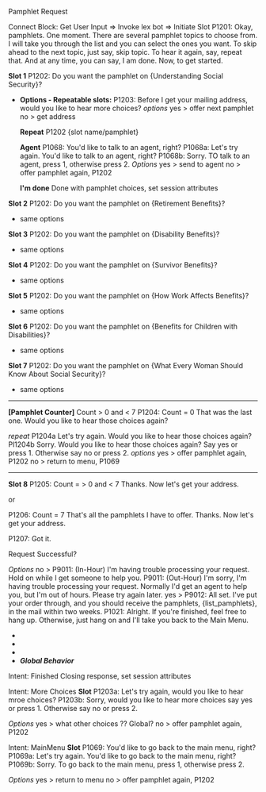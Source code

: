 Pamphlet Request

Connect Block: Get User Input => Invoke lex bot => Initiate Slot
P1201:
Okay, pamphlets. One moment. There are several pamphlet topics to choose from. I will take you through the list and you can select the ones you want. To skip ahead to the next topic, just say, skip topic. To hear it again, say, repeat that. And at any time, you can say, I am done. Now, to get started.

**Slot 1**
P1202:
Do you want the pamphlet on {Understanding Social Security}?

- **Options - Repeatable slots:**
  P1203:
  Before I get your mailing address, would you like to hear more choices?
  _options_
  yes > offer next pamphlet
  no > get address

  **Repeat**
  P1202 {slot name/pamphlet}

  **Agent**
  P1068:
  You'd like to talk to an agent, right?
  P1068a: Let's try again. You'd like to talk to an agent, right?
  P1068b: Sorry. TO talk to an agent, press 1, otherwise press 2.
  _Options_
  yes > send to agent
  no > offer pamphlet again, P1202

  **I'm done**
  Done with pamphlet choices, set session attributes

**Slot 2**
P1202: Do you want the pamphlet on {Retirement Benefits}?

- same options

**Slot 3**
P1202:
Do you want the pamphlet on {Disability Benefits}?

- same options

**Slot 4**
P1202:
Do you want the pamphlet on {Survivor Benefits}?

- same options

**Slot 5**
P1202:
Do you want the pamphlet on {How Work Affects Benefits}?

- same options

**Slot 6**
P1202:
Do you want the pamphlet on {Benefits for Children with Disabilities}?

- same options

**Slot 7**
P1202:
Do you want the pamphlet on {What Every Woman Should Know About Social Security}?

- same options

---

**[Pamphlet Counter]** Count > 0 and < 7
P1204: Count = 0
That was the last one. Would you like to hear those choices again?

_repeat_
P1204a
Let's try again. Would you like to hear those choices again?
Pl1204b
Sorry. Would you like to hear those choices again? Say yes or press 1. Otherwise say no or press 2.
_options_
yes > offer pamphlet again, P1202
no > return to menu, P1069

---

**Slot 8**
P1205: Count = > 0 and < 7
Thanks. Now let's get your address.

or

P1206: Count = 7
That's all the pamphlets I have to offer. Thanks. Now let's get your address.

P1207:
Got it.

Request Successful?

_Options_
no >
P9011: (In-Hour)
I'm having trouble processing your request. Hold on while I get someone to help you.
P9011: (Out-Hour)
I'm sorry, I'm having trouble processing your request. Normally I'd get an agent to help you, but I'm out of hours. Please try again later.
yes >
P9012:
All set. I've put your order through, and you should receive the pamphlets, {list_pamphlets}, in the mail within two weeks.
P1021:
Alright. If you're finished, feel free to hang up. Otherwise, just hang on and I'll take you back to the Main Menu.

-
-
-
- **_Global Behavior_**

Intent: Finished
Closing response, set session attributes

Intent: More Choices
**Slot**
P1203a:
Let's try again, would you like to hear mroe choices?
P1203b:
Sorry, would you like to hear more choices say yes or press 1. Otherwise say no or press 2.

_Options_
yes > what other choices ?? Global?
no > offer pamphlet again, P1202

Intent: MainMenu
**Slot**
P1069:
You'd like to go back to the main menu, right?
P1069a:
Let's try again. You'd like to go back to the main menu, right?
P1069b:
Sorry. To go back to the main menu, press 1, otherwise press 2.

_Options_
yes > return to menu
no > offer pamphlet again, P1202
